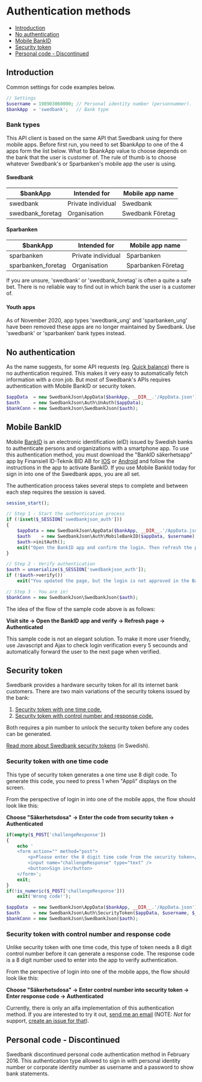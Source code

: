 # Authentication methods

* [Introduction](#introduction)
* [No authentication](#no-authentication)
* [Mobile BankID](#mobile-bankid)
* [Security token](#security-token)
* [Personal code - Discontinued](#personal-code---discontinued)

## Introduction
Common settings for code examples below.

```php
// Settings
$username = 198903060000; // Personal identity number (personnummer).
$bankApp  = 'swedbank';   // Bank type
```

### Bank types
This API client is based on the same API that Swedbank using for there mobile apps. Before first run, you need to set $bankApp to one of the 4 apps form the list below.
What to $bankApp value to choose depends on the bank that the user is customer of. The rule of thumb is to choose whatever Swedbank's or Sparbanken's mobile app the user is using.

#### Swedbank
| $bankApp | Intended for | Mobile app name |
| --- | --- | --- |
| swedbank | Private individual | Swedbank | 
| swedbank_foretag | Organisation | Swedbank Företag | 

#### Sparbanken
| $bankApp | Intended for | Mobile app name |
| --- | --- | --- |
| sparbanken | Private individual | Sparbanken | 
| sparbanken_foretag | Organisation | Sparbanken Företag | 

If you are unsure, 'swedbank' or 'swedbank_foretag' is often a quite a safe bet. There is no reliable way to find out in which bank the user is a customer of.

#### Youth apps
As of November 2020, app types 'swedbank_ung' and 'sparbanken_ung' have been removed these apps are no longer maintained by Swedbank. Use 'swedbank' or 'sparbanken' bank types instead.

## No authentication
As the name suggests, for some API requests (eg. [Quick balance](../INSTALL.md#quick-balance)) there is no authentication required.
This makes it very easy to automatically fetch information with a cron job.
But most of Swedbank's APIs requires authentication with Mobile BankID or security token. 

```php
$appData  = new SwedbankJson\AppData($bankApp, __DIR__.'/AppData.json');
$auth     = new SwedbankJson\Auth\UnAuth($appData);
$bankConn = new SwedbankJson\SwedbankJson($auth);
```

## Mobile BankID
Mobile [BankID](https://www.bankid.com/en/) is an electronic identification (eID) issued by Swedish banks to authenticate persons and organizations with a smartphone app.
To use this authentication method, you must download the "BankID säkerhetsapp" app by Finansiell ID-Teknik BID AB for [IOS](https://itunes.apple.com/us/app/bankid-sakerhetsapp/id433151512?mt=8) or [Android](https://play.google.com/store/apps/details?id=com.bankid.bus&hl=en)
and follow the instructions in the app to activate BankID. If you use Mobile BankId today for sign in into one of the Swedbank apps, you are all set.

The authentication process takes several steps to complete and between each step requires the session is saved. 

```php
session_start();

// Step 1 - Start the authentication process
if (!isset($_SESSION['swedbankjson_auth']))
{
    $appData = new SwedbankJson\AppData($bankApp, __DIR__.'/AppData.json');
    $auth    = new SwedbankJson\Auth\MobileBankID($appData, $username);
    $auth->initAuth();
    exit("Open the BankID app and confirm the login. Then refresh the page.");
}

// Step 2 - Verify authentication
$auth = unserialize($_SESSION['swedbankjson_auth']);
if (!$auth->verify())
    exit("You updated the page, but the login is not approved in the BankID app. Please try again.");

// Step 3 - You are in!
$bankConn = new SwedbankJson\SwedbankJson($auth);
```

The idea of the flow of the sample code above is as follows:

**Visit site -> Open the BankID app and verify -> Refresh page -> Authenticated**

This sample code is not an elegant solution. To make it more user friendly, use Javascript and Ajax to check login verification every 5 secounds and automatically forward the user to the next page when verified.

## Security token
Swedbank provides a hardware security token for all its internet bank customers. There are two main variations of the security tokens issued by the bank:

1. [Security token with one time code.](#security-token-with-one-time-code)
1. [Security token with control number and response code.](#security-token-with-control-number-and-response-code)

Both requires a pin number to unlock the security token before any codes can be generated. 

[Read more about Swedbank security tokens](https://hjalp.swedbank.se/sidhjalp-internetbanken-privat/sakerhetsdosa/index.htm) (in Swedish).

### Security token with one time code
This type of security token generates a one time use 8 digit code. To generate this code, you need to press 1 when "Appli" displays on the screen.

From the perspective of login in into one of the mobile apps, the flow should look like this:

**Choose "Säkerhetsdosa" -> Enter the code from security token -> Authenticated**

```php
if(empty($_POST['challengeResponse'])
{
    echo '
    <form action="" method="post">
        <p>Please enter the 8 digit time code from the security token</p>
        <input name="challengeResponse" type="text" />
        <button>Sign in</button>
    </form>';
    exit;
}
if(!is_numeric($_POST['challengeResponse']))
    exit('Wrong code!');

$appData  = new SwedbankJson\AppData($bankApp, __DIR__.'/AppData.json');
$auth     = new SwedbankJson\Auth\SecurityToken($appData, $username, $_POST['challengeResponse']);
$bankConn = new SwedbankJson\SwedbankJson($auth);
```

### Security token with control number and response code
Unlike security token with one time code, this type of token needs a 8 digit control number before it can generate a response code.
The response code is a 8 digit number used to enter into the app to verify authentication.

From the perspective of login into one of the mobile apps, the flow should look like this:

**Choose "Säkerhetsdosa" -> Enter control number into security token -> Enter response code -> Authenticated**

Currently, there is only an alfa implementation of this authentication method. If you are interested to try it out, [send me an email](http://wallmander.net/contact/) (NOTE: *Not* for support, [create an issue for that](https://github.com/walle89/SwedbankJson/issues)).

## Personal code - Discontinued
Swedbank discontinued personal code authentication method in February 2016.
This authentication type allowed to sign in with personal identity number or corporate identity number as username and a password to show bank statements.
